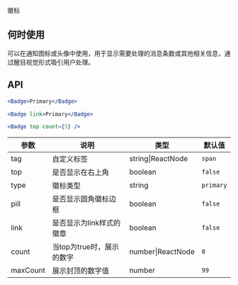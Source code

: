 徽标

## 何时使用

可以在通知图标或头像中使用，用于显示需要处理的消息条数或其他相关信息，通过醒目视觉形式吸引用户处理。

## API

```jsx
<Badge>Primary</Badge>
```

```jsx
<Badge link>Primary</Badge>
```

```jsx
<Badge top count={5} />
```

| 参数 | 说明 | 类型 | 默认值 |
| --- | --- | --- | --- |
| tag | 自定义标签 | string\|ReactNode | `span` |
| top | 是否显示在右上角 | boolean | `false` |
| type | 徽标类型 | string | `primary` |
| pill | 是否显示圆角徽标边框 | boolean | `false` |
| link | 是否显示为link样式的徽章 | boolean | `false` |
| count | 当top为true时，展示的数字 | number\|ReactNode  | `0` |
| maxCount | 展示封顶的数字值 | number | `99` |
